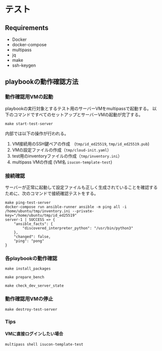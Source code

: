 # テスト

## Requirements

- Docker
- docker-compose
- multipass
- jq
- make
- ssh-keygen

## playbookの動作確認方法

### 動作確認用VMの起動

playbookの実行対象とするテスト用のサーバーVMをmultipassで起動する。
以下のコマンドですべてのセットアップとサーバーVMの起動が完了する。

```
make start-test-server
```

内部では以下の操作が行われる。

1. VM接続用のSSH鍵ペアの作成　(`tmp/id_ed25519`, `tmp/id_ed25519.pub`)
2. VMの設定ファイルの作成（`tmp/cloud-init.yaml`）
3. test用のinventoryファイルの作成（`tmp/inventory.ini`）
4. multipass VMの作成 (VM名 `isucon-template-test`)

### 接続確認

サーバーが正常に起動して設定ファイルも正しく生成されていることを確認するために、次のコマンドで接続確認テストをする。

```
make ping-test-server
docker-compose run ansible-runner ansible -m ping all -i /home/ubuntu/tmp/inventory.ini --private-key="/home/ubuntu/tmp/id_ed25519"
server-1 | SUCCESS => {
    "ansible_facts": {
        "discovered_interpreter_python": "/usr/bin/python3"
    },
    "changed": false,
    "ping": "pong"
}
```

### 各playbookの動作確認

```
make install_packages
```

```
make prepare_bench
```

```
make check_dev_server_state
```

### 動作確認用VMの停止

```
make destroy-test-server
```

### Tips

#### VMに直接ログインしたい場合

```
multipass shell isucon-template-test
```
